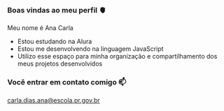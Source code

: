 ### Boas vindas ao meu perfil 🫀

Meu nome é Ana Carla

- Estou estudando na Alura
- Estou me desenvolvendo na linguagem JavaScript
- Utilizo esse espaço para minha organização e compartilhamento dos meus projetos desenvolvidos

### Você entrar em contato comigo 📫

carla.dias.ana@escola.pr.gov.br
